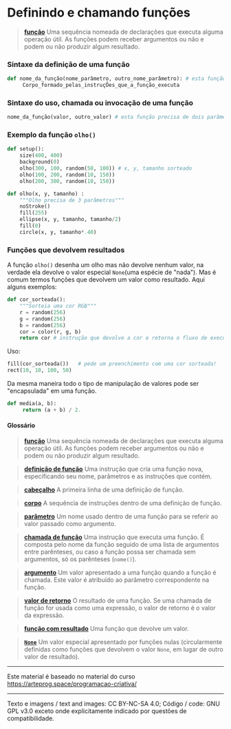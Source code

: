 # Definindo e chamando funções

>[**função**](https://penseallen.github.io/PensePython2e/03-funcoes.html#termo:função)
>Uma sequência nomeada de declarações que executa alguma operação útil. As funções podem receber argumentos ou não e podem ou não produzir algum resultado.

### Sintaxe da definição de uma função
```python
def nome_da_função(nome_parâmetro, outro_nome_parâmetro): # esta função precisa de dois parâmetros/argumentos
     Corpo_formado_pelas_instruçÕes_que_a_função_executa
```

### Sintaxe do uso, chamada ou invocação de uma função
```python
nome_da_função(valor, outro_valor) # esta função precisa de dois parâmetros/argumentos
```

### Exemplo da função `olho()`

```python
def setup():
    size(400, 400)
    background(0)
    olho(300, 100, random(50, 100)) # x, y, tamanho sorteado
    olho(100, 200, random(10, 150)) 
    olho(200, 300, random(10, 150))

def olho(x, y, tamanho) :
    """Olho precisa de 3 parâmetros"""
    noStroke()
    fill(255)
    ellipse(x, y, tamanho, tamanho/2)
    fill(0)
    circle(x, y, tamanho*.40)
```

### Funções que devolvem resultados

A função `olho()` desenha um olho mas não devolve nenhum valor, na verdade ela devolve o valor especial `None`(uma espécie de "nada"). Mas é comum termos funções que devolvem um valor como resultado. Aqui alguns exemplos:

```python
def cor_sorteada():
    """Sorteia uma cor RGB"""
    r = random(256)
    g = random(256)
    b = random(256)
    cor = color(r, g, b)
    return cor # instrução que devolve a cor e retorna o fluxo de execução
```

Uso:
```python
fill(cor_sorteada())   # pede um preenchimento com uma cor sorteada!
rect(10, 10, 100, 50)
```

Da mesma maneira todo o tipo de manipulação de valores pode ser "encapsulada"  em uma função.

```python
def media(a, b):
     return (a + b) / 2.
```


#### Glossário

>[**função**](https://penseallen.github.io/PensePython2e/03-funcoes.html#termo:função) Uma sequência nomeada de declarações que executa alguma operação útil. As funções podem receber argumentos ou não e podem ou não produzir algum resultado.

>[**definição de função**](https://penseallen.github.io/PensePython2e/03-funcoes.html#termo:definição%20de%20função) Uma instrução que cria uma função nova, especificando seu nome, parâmetros e as instruções que contém.

>[**cabeçalho**](https://penseallen.github.io/PensePython2e/03-funcoes.html#termo:cabeçalho) A primeira linha de uma definição de função.

>[**corpo**](https://penseallen.github.io/PensePython2e/03-funcoes.html#termo:corpo) A sequência de instruções dentro de uma definição de função.

>[**parâmetro**](https://penseallen.github.io/PensePython2e/03-funcoes.html#termo:parâmetro) Um nome usado dentro de uma função para se referir ao valor passado como argumento.

>[**chamada de função**](https://penseallen.github.io/PensePython2e/03-funcoes.html#termo:chamada%20de%20função) Uma instrução que executa uma função. É composta pelo nome da função seguido de uma lista de argumentos entre parênteses, ou caso a função possa ser chamada sem argumentos, só os parênteses (`nome()`).

>[**argumento**](https://penseallen.github.io/PensePython2e/03-funcoes.html#termo:argumento) Um valor apresentado a uma função quando a função é chamada. Este valor é atribuído ao parâmetro correspondente na função.

>[**valor de retorno**](https://penseallen.github.io/PensePython2e/03-funcoes.html#termo:valor%20de%20retorno) O resultado de uma função. Se uma chamada de função for usada como uma expressão, o valor de retorno é o valor da expressão.

>[**função com resultado**](https://penseallen.github.io/PensePython2e/03-funcoes.html#termo:função%20com%20resultado) Uma função que devolve um valor.

>[**`None`**](https://penseallen.github.io/PensePython2e/03-funcoes.html#termo:None) Um valor especial apresentado por funções nulas (circularmente definidas como funções que devolvem o valor `None`, em lugar de outro valor de resultado).

---
Este material é baseado no material do curso https://arteprog.space/programacao-criativa/

---
Texto e imagens / text and images: CC BY-NC-SA 4.0; Código / code: GNU GPL v3.0 exceto onde explicitamente indicado por questões de compatibilidade.
